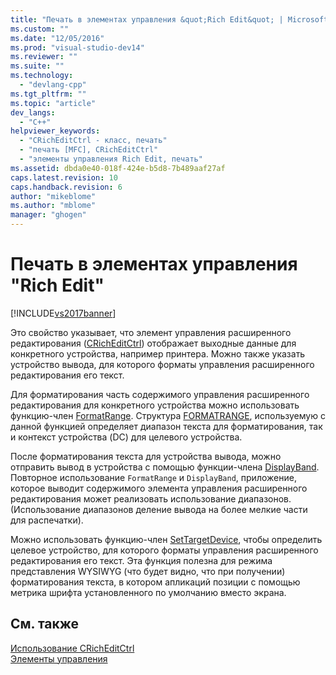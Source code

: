 ```yaml
---
title: "Печать в элементах управления &quot;Rich Edit&quot; | Microsoft Docs"
ms.custom: ""
ms.date: "12/05/2016"
ms.prod: "visual-studio-dev14"
ms.reviewer: ""
ms.suite: ""
ms.technology: 
  - "devlang-cpp"
ms.tgt_pltfrm: ""
ms.topic: "article"
dev_langs: 
  - "C++"
helpviewer_keywords: 
  - "CRichEditCtrl - класс, печать"
  - "печать [MFC], CRichEditCtrl"
  - "элементы управления Rich Edit, печать"
ms.assetid: dbda0e40-018f-424e-b5d8-7b489aaf27af
caps.latest.revision: 10
caps.handback.revision: 6
author: "mikeblome"
ms.author: "mblome"
manager: "ghogen"
---
```

# Печать в элементах управления &quot;Rich Edit&quot;
[!INCLUDE[vs2017banner](../assembler/inline/includes/vs2017banner.md)]

Это свойство указывает, что элемент управления расширенного редактирования \([CRichEditCtrl](../Topic/CRichEditCtrl%20Class.md)\) отображает выходные данные для конкретного устройства, например принтера.  Можно также указать устройство вывода, для которого форматы управления расширенного редактирования его текст.  
  
 Для форматирования часть содержимого управления расширенного редактирования для конкретного устройства можно использовать функцию\-член [FormatRange](../Topic/CRichEditCtrl::FormatRange.md).  Структура [FORMATRANGE](http://msdn.microsoft.com/library/windows/desktop/bb787911), используемую с данной функцией определяет диапазон текста для форматирования, так и контекст устройства \(DC\) для целевого устройства.  
  
 После форматирования текста для устройства вывода, можно отправить вывод в устройства с помощью функции\-члена [DisplayBand](../Topic/CRichEditCtrl::DisplayBand.md).  Повторное использование `FormatRange` и `DisplayBand`, приложение, которое выводит содержимого элемента управления расширенного редактирования может реализовать использование диапазонов. \(Использование диапазонов деление вывода на более мелкие части для распечатки\).  
  
 Можно использовать функцию\-член [SetTargetDevice](../Topic/CRichEditCtrl::SetTargetDevice.md), чтобы определить целевое устройство, для которого форматы управления расширенного редактирования его текст.  Эта функция полезна для режима представления WYSIWYG \(что будет видно, что при получении\) форматирования текста, в котором апликаций позиции с помощью метрика шрифта установленного по умолчанию вместо экрана.  
  
## См. также  
 [Использование CRichEditCtrl](../mfc/using-cricheditctrl.md)   
 [Элементы управления](../mfc/controls-mfc.md)